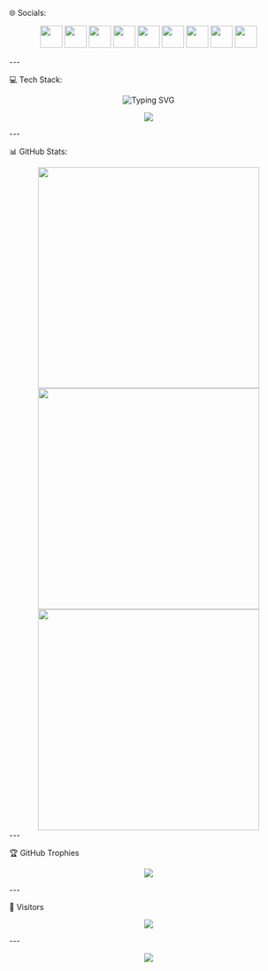🌐 Socials:

<p align="center">
  <a href="https://facebook.com/Mynewinner"><img src="https://skillicons.dev/icons?i=facebook" height="40"/></a>
  <a href="https://instagram.com/Myne.winner"><img src="https://skillicons.dev/icons?i=instagram" height="40"/></a>
  <a href="https://linkedin.com/in/Azizwinner"><img src="https://skillicons.dev/icons?i=linkedin" height="40"/></a>
  <a href="https://pinterest.com/Mynewinner"><img src="https://skillicons.dev/icons?i=pinterest" height="40"/></a>
  <a href="https://reddit.com/user/Mynewinner"><img src="https://skillicons.dev/icons?i=reddit" height="40"/></a>
  <a href="https://tiktok.com/@Mynewinner"><img src="https://skillicons.dev/icons?i=tiktok" height="40"/></a>
  <a href="https://x.com/Mynewinner"><img src="https://skillicons.dev/icons?i=twitter" height="40"/></a>
  <a href="https://youtube.com/@Myne.winner"><img src="https://skillicons.dev/icons?i=youtube" height="40"/></a>
  <a href="mailto:mynewinner@gmail.com"><img src="https://skillicons.dev/icons?i=gmail" height="40"/></a>
</p>
---

💻 Tech Stack:

<p align="center">
  <img src="https://readme-typing-svg.demolab.com?font=Fira+Code&size=18&duration=4000&pause=1000&center=true&vCenter=true&multiline=true&width=800&height=60&lines=My+Ultimate+Tech+Arsenal..." alt="Typing SVG" />
</p>
<p align="center">
  <img src="https://skillicons.dev/icons?i=csharp,dotnet,html,css,js,ts,php,java,swift,rust,elixir,react,reactnative,redux,nodejs,express,mongodb,firebase,postgres,apollo,graphql,astro,figma,blender,photoshop,xd,illustrator,pr,ae,linux,vscode,github,git,gitlab" />
</p>
---

📊 GitHub Stats:

<div align="center">
  <img src="https://github-readme-stats.vercel.app/api?username=Swiet16&theme=tokyonight&show_icons=true&hide_border=false&count_private=true&include_all_commits=true" width="400" />
  <img src="https://github-readme-streak-stats.herokuapp.com?user=Swiet16&theme=tokyonight&hide_border=false" width="400" />
  <br/>
  <img src="https://github-readme-stats.vercel.app/api/top-langs/?username=Swiet16&layout=compact&theme=tokyonight&hide_border=false" width="400" />
</div>
---

🏆 GitHub Trophies

<p align="center">
  <img src="https://github-profile-trophy.vercel.app/?username=Swiet16&theme=onestar&no-bg=false&no-frame=true" />
</p>
---

🧲 Visitors

<p align="center">
  <img src="https://visitcount.itsvg.in/api?id=Swiet16&label=Profile+Views&color=6&icon=5&pretty=true" />
</p>
---

<p align="center">
  <img src="https://readme-typing-svg.herokuapp.com/?lines=Thanks+for+visiting!;Let%E2%80%99s+build+something+great+together!&center=true&size=20" />
</p>
